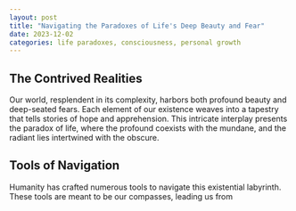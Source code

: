 ```yaml
---
layout: post
title: "Navigating the Paradoxes of Life's Deep Beauty and Fear"
date: 2023-12-02
categories: life paradoxes, consciousness, personal growth
---
```


## The Contrived Realities

Our world, resplendent in its complexity, harbors both profound beauty and deep-seated fears. Each element of our existence weaves into a tapestry that tells stories of hope and apprehension. This intricate interplay presents the paradox of life, where the profound coexists with the mundane, and the radiant lies intertwined with the obscure.

## Tools of Navigation

Humanity has crafted numerous tools to navigate this existential labyrinth. These tools are meant to be our compasses, leading us from
